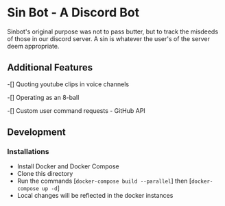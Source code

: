 # Sin Bot - A Discord Bot
Sinbot's original purpose was not to pass butter, but to track the misdeeds of those in our discord server. A sin is whatever the user's of the server deem appropriate. 

## Additional Features
-[] Quoting youtube clips in voice channels

-[] Operating as an 8-ball

-[] Custom user command requests - GitHub API

## Development

### Installations
- Install Docker and Docker Compose
- Clone this directory
- Run the commands [`docker-compose build --parallel`] then [`docker-compose up -d`]
- Local changes will be reflected in the docker instances
